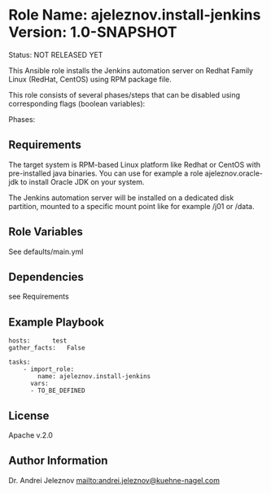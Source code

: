 Role Name: ajeleznov.install-jenkins
Version:   1.0-SNAPSHOT
=========
Status: NOT RELEASED YET

This Ansible role installs the Jenkins automation server
on Redhat Family Linux (RedHat, CentOS) using RPM package file.

This role consists of several phases/steps that can be disabled using
corresponding flags (boolean variables):

Phases:


Requirements
------------

The target system is RPM-based Linux platform like Redhat or CentOS with
pre-installed java binaries. You can use for example a role ajeleznov.oracle-jdk
to install Oracle JDK on your system.

The Jenkins automation server will be installed on a dedicated disk partition,
mounted to a specific mount point like for example /j01 or /data.

Role Variables
--------------

See defaults/main.yml


Dependencies
------------

see Requirements

Example Playbook
----------------
```
hosts:		test
gather_facts:   False

tasks:
	- import_role:
	    name: ajeleznov.install-jenkins
	  vars:
      - TO_BE_DEFINED
```

License
-------

Apache v.2.0

Author Information
------------------

Dr. Andrei Jeleznov <mailto:andrei.jeleznov@kuehne-nagel.com>